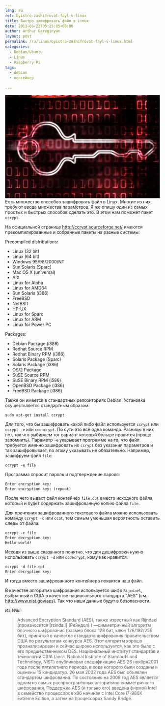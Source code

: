 ```yaml
---
lang: ru
ref: byistro-zashifrovat-fayl-v-linux
title: Быстро зашифровать файл в Linux
date: 2013-06-22T05:25:05+00:00
author: Arthur Gareginyan
layout: post
permalink: /ru/linux/byistro-zashifrovat-fayl-v-linux.html
categories:
  - Debian/Ubuntu
  - Linux
  - Raspberry Pi
tags:
  - debian
  - контейнер

---
```


![thumb](/images/encrypt_9.png)
Есть множество способов зашифровать файл в Linux. Многие из них требуют ввода множества параметров. Я же опишу один из самых простых и быстрых способов сделать это. В этом нам поможет пакет `ccrypt`. 


На официальной странице <a href="http://ccrypt.sourceforge.net/">http://ccrypt.sourceforge.net/</a> имеются прекомпилированные и собранные пакеты на разные системы:
 
Precompiled distributions:

* Linux (32 bit)
* Linux (64 bit)
* Windows 95/98/2000/NT
* Sun Solaris (Sparc)
* Mac OS X (universal)
* AIX
* Linux for Alpha
* Linux for AMD64
* Sun Solaris (i386)
* FreeBSD
* NetBSD
* HP-UX
* Linux for Sparc
* Linux for ARM
* Linux for Power PC

Packages:

* Debian Package (i386)
* Redhat Source RPM
* Redhat Binary RPM (i386)
* Solaris Package (Sparc)
* Solaris Package (i386)
* OS/2 Package
* SuSE Source RPM
* SuSE Binary RPM (i586)
* OpenBSD Package (i386)
* FreeBSD Package (i386)

Также он имеется в стандартных репозиториях Debian. 
Установка осуществляется стандартным образом:
 
```
sudo apt-get install ccrypt
``` 

Для того, что бы зашифровать какой либо файл используется `ccrypt` или `ccrypt -e` или `ccencrypt`. По сути это всё одна команда. Разницы в них нет, так что выбираем тот вариант который больше нравится (проще запомнить). Параметр `-e` указывает программе на то, что файл требуется именно зашифровать но `ccrypt` без указания параметров и так зашифровывает, по этому указывать не обязательно. Например, зашифруем файл `file`:

```
ccrypt -e file
```

Программа спросит пароль и подтверждение пароля:

```
Enter encryption key: 
Enter encryption key: (repeat)
```

После чего выдаст файл контейнер `file.cpt` вместо исходного файла, который и будет содержать зашифрованную копию файла `file`. 

Для прочтения зашифрованного текстового файла можно использовать команду `ccrypt -c` или `ccat`, тем самым уменьшая вероятность оставить следы от файла.

```
ccrypt -c file
Enter decryption key:
Hello world!
```

Исходя из выше сказанного понятно, что для дешифровки нужно использовать `ccrypt -d` или `ccdecrypt`, кому как нравится.

```
ccrypt -d file.cpt
Enter decryption key:
```

И тогда вместо зашифрованного контейнера появится наш файл. 

В качестве алгоритма шифрования используется шифр `Rijndael`, выбранный в США в качестве национального стандарта "AES" (см. <a href="http://www.nist.gov/aes" target="_blank">http://www.nist.gov/aes</a>). Так что наши данные будут в безопасности.

*Из Wiki:*

<blockquote>
<p dir="ltr">Advanced Encryption Standard (AES), также известный как Rijndael (произносится [rɛindaːl] (Рейндол) ) —симметричный алгоритм блочного шифрования (размер блока 128 бит, ключ 128/192/256 бит), принятый в качестве стандарта шифрования правительством США по результатам конкурса AES. Этот алгоритм хорошо проанализирован и сейчас широко используется, как это было с его предшественником DES. Национальный институт стандартов и технологий США (англ. National Institute of Standards and Technology, NIST) опубликовал спецификацию AES 26 ноября2001 года после пятилетнего периода, в ходе которого были созданы и оценены 15 кандидатур. 26 мая 2002 года AES был объявлен стандартом шифрования. По состоянию на 2009 год AES является одним из самых распространённых алгоритмов симметричного шифрования. Поддержка AES (и только его) введена фирмой Intel в семейство процессоров x86 начиная с Intel Core i7-980X Extreme Edition, а затем на процессорах Sandy Bridge.</p>
</blockquote>
